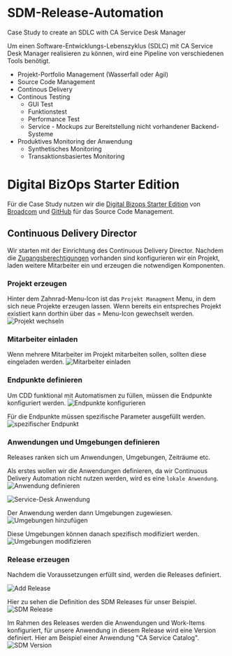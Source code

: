 # SDM-Release-Automation
Case Study to create an SDLC with CA Service Desk Manager

Um einen Software-Entwicklungs-Lebenszyklus (SDLC) mit CA Service Desk Manager realisieren zu können, wird eine Pipeline von verschiedenen Tools benötigt.

* Projekt-Portfolio Management (Wasserfall oder Agil)
* Source Code Management
* Continous Delivery 
* Continous Testing
	* GUI Test
	* Funktionstest
	* Performance Test
	* Service - Mockups zur Bereitstellung nicht vorhandener Backend-Systeme
* Produktives Monitoring der Anwendung
	* Synthetisches Monitoring
	* Transaktionsbasiertes Monitoring

# Digital BizOps Starter Edition
Für die Case Study nutzen wir die [Digital Bizops Starter Edition](https://www.broadcom.com/info/enterprise/starter-edition-software) von [Broadcom](https://www.broadcom.com) und [GitHub](https://github.com) für das Source Code Management.

## Continuous Delivery Director

Wir starten mit der Einrichtung des Continuous Delivery Director.
Nachdem die [Zugangsberechtigungen](https://cddirector.io/cdd/sign-in.jsp?task=signup) vorhanden sind konfigurieren wir ein Projekt, laden weitere Mitarbeiter ein und erzeugen die notwendigen Komponenten.

### Projekt erzeugen
Hinter dem Zahnrad-Menu-Icon ist das ```Projekt Managment``` Menu, in dem sich neue Projekte erzeugen lassen. Wenn bereits ein entspreches Projekt existiert kann dorthin über das = Menu-Icon gewechselt werden.
![Projekt wechseln](CDD/Create_Project.png)

### Mitarbeiter einladen
Wenn mehrere Mitarbeiter im Projekt mitarbeiten sollen, sollten diese eingeladen werden.
![Mitarbeiter einladen](CDD/Invite_Colleagues.png)

### Endpunkte definieren
Um CDD funktional mit Automatismen zu füllen, müssen die Endpunkte konfiguriert werden. 
![Endpunkte konfigurieren](CDD/Add_Endpoints.png)

Für die Endpunkte müssen spezifische Parameter ausgefüllt werden.
![spezifischer Endpunkt](CDD/GitHub_Endpoint.png)

### Anwendungen und Umgebungen definieren
Releases ranken sich um Anwendungen, Umgebungen, Zeiträume etc.

Als erstes wollen wir die Anwendungen definieren, da wir Continuous Delivery Automation nicht nutzen werden, wird es eine ```lokale Anwendung```.
![Anwendung definieren](CDD/Add_Applications.png)

![Service-Desk Anwendung](CDD/Service_Desk_Application.png)

Der Anwendung werden dann Umgebungen zugewiesen.
![Umgebungen hinzufügen](CDD/Add_Application_Environments.png)

Diese Umgebungen können danach spezifisch modifiziert werden.
![Umgebungen modifizieren](CDD/Modify_Environments.png)

### Release erzeugen
Nachdem die Voraussetzungen erfüllt sind, werden die Releases definiert. 

![Add Release](CDD/Add_Release.png)

Hier zu sehen die Definition des SDM Releases für unser Beispiel.
![SDM Release](CDD/SDM_Release.png)

Im Rahmen des Releases werden die Anwendungen und Work-Items konfiguriert, für unsere Anwendung in diesem Release wird eine Version definiert. Hier am Beispiel einer Anwendung "CA Service Catalog".
![SDM Version](CDD/Set_Application_Version.png)



